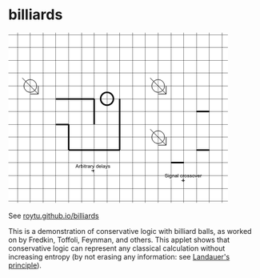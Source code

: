 # billiards
![](/images/demo.png)

See [roytu.github.io/billiards](http://roytu.github.io/billiards/)

This is a demonstration of conservative logic with billiard balls, as worked on by Fredkin, Toffoli, Feynman, and others.  This applet shows that conservative logic can represent any classical calculation without increasing entropy (by not erasing any information: see [Landauer's principle](https://en.wikipedia.org/wiki/Landauer's_principle)).
